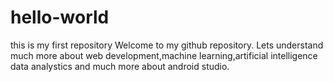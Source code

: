 # hello-world
this is my first repository
Welcome to my github repository.
Lets understand much more about web development,machine learning,artificial intelligence
data analystics and much more about android studio.
